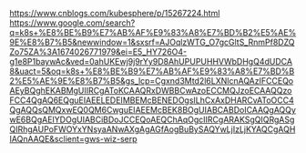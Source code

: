 https://www.cnblogs.com/kubesphere/p/15267224.html
https://www.google.com/search?q=k8s+%E8%BE%B9%E7%AB%AF%E9%83%A8%E7%BD%B2%E5%AE%9E%E8%B7%B5&newwindow=1&sxsrf=AJOqlzWTG_O7gcGltS_RnmPf8DZQZo75ZA%3A1674026771979&ei=E5_HY726O4-g1e8P1baywAc&ved=0ahUKEwj9j9rYy9D8AhUPUPUHHVWbDHgQ4dUDCA8&uact=5&oq=k8s+%E8%BE%B9%E7%AB%AF%E9%83%A8%E7%BD%B2%E5%AE%9E%E8%B7%B5&gs_lcp=Cgxnd3Mtd2l6LXNlcnAQAzIFCCEQoAEyBQghEKABMgUIIRCgAToKCAAQRxDWBBCwAzoECCMQJzoECAAQQzoFCC4QgAQ6EQguEIAEELEDEIMBEMcBENEDOgsILhCxAxDHARCvAToOCC4QgAQQsQMQxwEQ0QM6CwguEIAEEMcBEK8BOgUIABCABDoICAAQgAQQywE6BQgAEIYDOgUIABCiBDoJCCEQoAEQChAqOgcIIRCgARAKSgQIQRgASgQIRhgAUPoFWOYxYNsyaANwAXgAgAGfAogBuBySAQYwLjIzLjKYAQCgAQHIAQnAAQE&sclient=gws-wiz-serp
